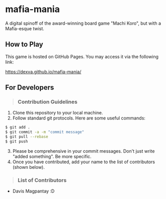 # mafia-mania
A digital spinoff of the award-winning board game "Machi Koro", but with a Mafia-esque twist.

## How to Play

This game is hosted on GitHub Pages. You may access it via the following link:

https://dexva.github.io/mafia-mania/

## For Developers

> ### Contribution Guidelines
1. Clone this repository to your local machine.
2. Follow standard git protocols. Here are some useful commands:
```bash
$ git add .     
$ git commit -a -m "commit message"
$ git pull --rebase
$ git push
```
3. Please be comprehensive in your commit messages. Don't just write "added something". Be more specific.
4. Once you have contributed, add your name to the list of contributors (shown below).

> ### List of Contributors
- Davis Magpantay :D
